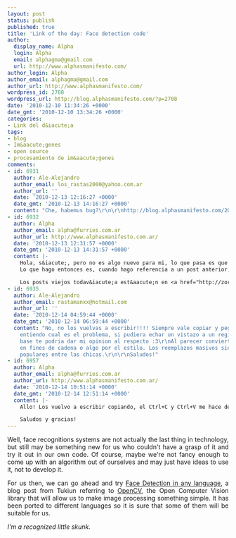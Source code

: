 ```yaml
---
layout: post
status: publish
published: true
title: 'Link of the day: Face detection code'
author:
  display_name: Alpha
  login: Alpha
  email: alphagma@gmail.com
  url: http://www.alphasmanifesto.com/
author_login: Alpha
author_email: alphagma@gmail.com
author_url: http://www.alphasmanifesto.com/
wordpress_id: 2708
wordpress_url: http://blog.alphasmanifesto.com/?p=2708
date: '2010-12-10 11:34:26 +0000'
date_gmt: '2010-12-10 13:34:26 +0000'
categories:
- Link del d&iacute;a
tags:
- blog
- Im&aacute;genes
- open source
- procesamiento de im&aacute;genes
comments:
- id: 6931
  author: Ale-Alejandro
  author_email: los_rastas2000@yahoo.com.ar
  author_url: ''
  date: '2010-12-13 12:16:27 +0000'
  date_gmt: '2010-12-13 14:16:27 +0000'
  content: "Che, habemus bug?\r\n\r\nhttp://blog.alphasmanifesto.com/2008/01/17/frases-17012008/"
- id: 6932
  author: Alpha
  author_email: alpha@furries.com.ar
  author_url: http://www.alphasmanifesto.com.ar/
  date: '2010-12-13 12:31:57 +0000'
  date_gmt: '2010-12-13 14:31:57 +0000'
  content: |-
    Hola, s&iacute;, pero no es algo nuevo para mi, lo que pasa es que la migraci&oacute;n desde blogspot fue un desastre, y aparentemente el importador de Wordpress no parse&oacute; los posts correctamente.
    Lo que hago entonces es, cuando hago referencia a un post anterior, reviso que funcione correctamente y sino lo vuelvo a escribir.

    Los posts viejos todav&iacute;a est&aacute;n en <a href="http://zorri.blogspot.com/" rel="nofollow">http://zorri.blogspot.com/</a>. Si te ha pasado o si conoc&eacute;s alguna forma de solucionarlo, estoy abierto a sugerencias. :3
- id: 6935
  author: Ale-Alejandro
  author_email: rastamanxx@hotmail.com
  author_url: ''
  date: '2010-12-14 04:59:44 +0000'
  date_gmt: '2010-12-14 06:59:44 +0000'
  content: "No, no los vuelvas a escribir!!!! Siempre vale copiar y pegar....\r\n\r\nNo
    entiendo cual es el problema, si pudiera echar un vistazo a un registro de la
    base te podria dar mi opinion al respecto :3\r\nAl parecer convierte los tildes
    en fines de cadena o algo por el estilo. Los reemplazos masivos siempre fueron
    populares entre las chicas.\r\n\r\nSaludos!"
- id: 6957
  author: Alpha
  author_email: alpha@furries.com.ar
  author_url: http://www.alphasmanifesto.com.ar/
  date: '2010-12-14 10:51:14 +0000'
  date_gmt: '2010-12-14 12:51:14 +0000'
  content: |-
    Allo! Los vuelvo a escribir copiando, el Ctrl+C y Ctrl+V me hace desastres con el formato. Y yo creo que no hay forma de recuperarlos porque el importador hizo desastres realmente. De hecho, lo que ves en el post ese truncado es todo lo que hay dentro del post, el resto directamente no se import&oacute;.

    Saludos y gracias!
---
```

<p style="text-align: justify;">Well, face recognitions systems are not actually the last thing in technology, but still may be something new for us who couldn't have a grasp of it and try it out in our own code. Of course, maybe we're not fancy enough to come up with an algorithm out of ourselves and may just have ideas to use it, not to develop it.</p>
<p style="text-align: justify;">For us then, we can go ahead and try <a href="http://www.tutkiun.com/2010/12/face-detection-in-any-language.html">Face Detection in any language</a>, a blog post from Tukiun referring to <a href="http://opencv.willowgarage.com/wiki/">OpenCV</a>, the Open Computer Vision library that will allow us to make image processing something simple. It has been ported to different languages so it is sure that some of them will be suitable for us.</p>
<p style="text-align: justify;"><em>I'm a recognized little skunk.</em></p>

